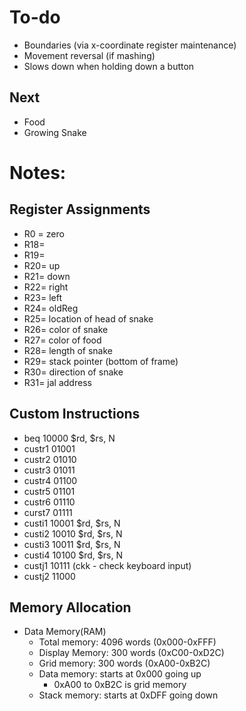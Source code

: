 # To-do
- Boundaries (via x-coordinate register maintenance)
- Movement reversal (if mashing)
- Slows down when holding down a button

## Next
- Food
- Growing Snake


# Notes:
## Register Assignments
- R0 = zero
- R18=
- R19=
- R20= 	up
- R21=	down
- R22=	right
- R23=	left
- R24=	oldReg
- R25=	location of head of snake
- R26=	color of snake
- R27=	color of food
- R28=	length of snake
- R29=	stack pointer (bottom of frame)
- R30=	direction of snake
- R31= 	jal address

## Custom Instructions
- beq 10000 $rd, $rs, N
- custr1 01001
- custr2 01010
- custr3 01011
- custr4 01100
- custr5 01101
- custr6 01110
- curst7 01111
- custi1 10001 $rd, $rs, N
- custi2 10010 $rd, $rs, N
- custi3 10011 $rd, $rs, N
- custi4 10100 $rd, $rs, N
- custj1 10111 (ckk - check keyboard input)
- custj2 11000

## Memory Allocation
- Data Memory(RAM)
	- Total memory: 4096 words (0x000-0xFFF)
	- Display Memory: 300 words (0xC00-0xD2C)
	- Grid memory: 300 words (0xA00-0xB2C)
	- Data memory: starts at 0x000 going up
		- 0xA00 to 0xB2C is grid memory
	- Stack memory: starts at 0xDFF going down

